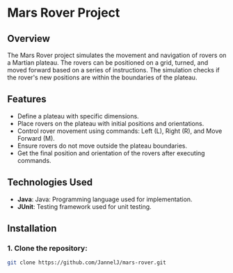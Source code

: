 # Mars Rover Project 

## Overview
The Mars Rover project simulates the movement and navigation of rovers on a Martian plateau. The rovers can be positioned on a grid, turned, and moved forward based on a series of instructions. The simulation checks if the rover's new positions are within the boundaries of the plateau.

## Features
* Define a plateau with specific dimensions.
* Place rovers on the plateau with initial positions and orientations.
* Control rover movement using commands: Left (L), Right (R), and Move Forward (M).
* Ensure rovers do not move outside the plateau boundaries.
* Get the final position and orientation of the rovers after executing commands.

## Technologies Used
* **Java**: Java: Programming language used for implementation.
* **JUnit**: Testing framework used for unit testing.

## Installation
### 1. Clone the repository:
```bash
git clone https://github.com/JannelJ/mars-rover.git
